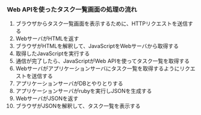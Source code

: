 ### Web APIを使ったタスク一覧画面の処理の流れ

1. ブラウザからタスク一覧画面を表示するために、HTTPリクエストを送信する
2. WebサーバがHTMLを返す
3. ブラウザがHTMLを解釈して、JavaScriptをWebサーバから取得する
4. 取得したJavaScriptを実行する
5. 通信が完了したら、JavaScriptがWeb APIを使ってタスク一覧を取得する
6. Webサーバがアプリケーションサーバにタスク一覧を取得するようにリクエストを送信する
7. アプリケーションサーバがDBとやりとりする
8. アプリケーションサーバがrubyを実行しJSONを生成する
9. WebサーバがJSONを返す
10. ブラウザがJSONを解釈して、タスク一覧を表示する
